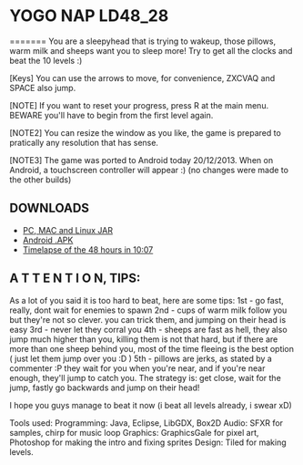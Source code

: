 # YOGO NAP LD48_28
=======
You are a sleepyhead that is trying to wakeup, those pillows, warm milk and sheeps want you to sleep more! Try to get all the clocks and beat the 10 levels :) 

[Keys] 
You can use the arrows to move, for convenience, ZXCVAQ and SPACE also jump. 

[NOTE] 
If you want to reset your progress, press R at the main menu. BEWARE you'll have to begin from the first level again. 

[NOTE2] 
You can resize the window as you like, the game is prepared to pratically any resolution that has sense. 

[NOTE3] 
The game was ported to Android today 20/12/2013. When on Android, a touchscreen controller will appear :) (no changes were made to the other builds) 

## DOWNLOADS

* [PC, MAC and Linux JAR](http://bit.ly/1bRSw8N)
* [Android .APK](http://bit.ly/1eseEdw)
* [Timelapse of the 48 hours in 10:07](http://youtu.be/LUqc7jMBhwE)

## A T T E N T I O N, TIPS: 

As a lot of you said it is too hard to beat, here are some tips: 
1st - go fast, really, dont wait for enemies to spawn 
2nd - cups of warm milk follow you but they're not so clever. you can trick them, and jumping on their head is easy 
3rd - never let they corral you 
4th - sheeps are fast as hell, they also jump much higher than you, killing them is not that hard, but if there are more than one sheep behind you, most of the time fleeing is the best option ( just let them jump over you :D ) 
5th - pillows are jerks, as stated by a commenter :P they wait for you when you're near, and if you're near enough, they'll jump to catch you. The strategy is: get close, wait for the jump, fastly go backwards and jump on their head! 

I hope you guys manage to beat it now (i beat all levels already, i swear xD) 


Tools used: 
Programming: Java, Eclipse, LibGDX, Box2D 
Audio: SFXR for samples, chirp for music loop 
Graphics: GraphicsGale for pixel art, Photoshop for making the intro and fixing sprites 
Design: Tiled for making levels. 
